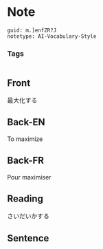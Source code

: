 # Note
```
guid: m.]enfZR?J
notetype: AI-Vocabulary-Style
```

### Tags
```
```

## Front
最大化する

## Back-EN
To maximize

## Back-FR
Pour maximiser

## Reading
さいだいかする

## Sentence


